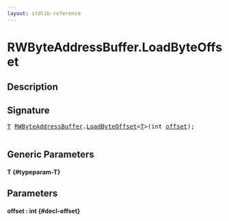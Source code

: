 ```yaml
---
layout: stdlib-reference
---
```


# RWByteAddressBuffer\.LoadByteOffset

## Description





## Signature 

<pre>
<a href="/stdlib-reference/types/rwbyteaddressbuffer-0126d/loadbyteoffset-048#typeparam-T" class="code_type">T</a> <a href="/stdlib-reference/types/rwbyteaddressbuffer-0126d/index" class="code_type">RWByteAddressBuffer</a>.<a href="/stdlib-reference/types/rwbyteaddressbuffer-0126d/loadbyteoffset-048">LoadByteOffset</a>&lt;<a href="/stdlib-reference/types/rwbyteaddressbuffer-0126d/loadbyteoffset-048#typeparam-T" class="code_type">T</a>&gt;(<span class="code_keyword">int</span> <a href="/stdlib-reference/types/rwbyteaddressbuffer-0126d/loadbyteoffset-048#decl-offset" class="code_param">offset</a>);

</pre>

## Generic Parameters

#### T {#typeparam-T}

## Parameters

#### offset  : int {#decl-offset}

